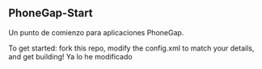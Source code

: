 PhoneGap-Start
---

Un punto de comienzo para aplicaciones PhoneGap.

To get started: fork this repo, modify the config.xml to match your details, and get building! Ya lo he modificado

